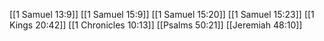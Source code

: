 [[1 Samuel 13:9]]
[[1 Samuel 15:9]]
[[1 Samuel 15:20]]
[[1 Samuel 15:23]]
[[1 Kings 20:42]]
[[1 Chronicles 10:13]]
[[Psalms 50:21]]
[[Jeremiah 48:10]]
